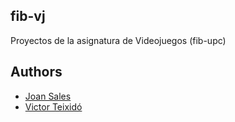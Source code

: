 ## fib-vj
Proyectos de la asignatura de Videojuegos (fib-upc)

## Authors
- [Joan Sales](https://github.com/joanbros5)
- [Victor Teixidó](https://github.com/nemfey)
